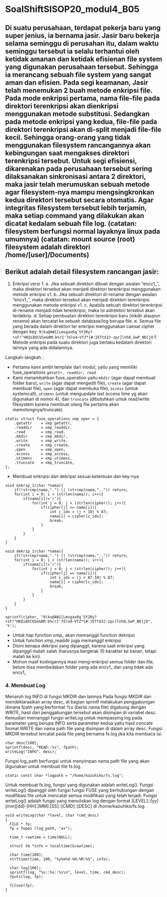 # SoalShiftSISOP20_modul4_B05
## Di suatu perusahaan, terdapat pekerja baru yang super jenius, ia bernama jasir. Jasir baru bekerja selama seminggu di perusahan itu, dalam waktu seminggu tersebut ia selalu terhantui oleh ketidak amanan dan ketidak efisienan file system yang digunakan perusahaan tersebut. Sehingga ia merancang sebuah file system yang sangat aman dan efisien. Pada segi keamanan, Jasir telah menemukan 2 buah metode enkripsi file. Pada mode enkripsi pertama, nama file-file pada direktori terenkripsi akan dienkripsi menggunakan metode substitusi. Sedangkan pada metode enkripsi yang kedua, file-file pada direktori terenkripsi akan di-split menjadi file-file kecil. Sehingga orang-orang yang tidak menggunakan filesystem rancangannya akan kebingungan saat mengakses direktori terenkripsi tersebut. Untuk segi efisiensi, dikarenakan pada perusahaan tersebut sering dilaksanakan sinkronisasi antara 2 direktori, maka jasir telah merumuskan sebuah metode agar filesystem-nya mampu mengsingkronkan kedua direktori tersebut secara otomatis. Agar integritas filesystem tersebut lebih terjamin, maka setiap command yang dilakukan akan dicatat kedalam sebuah file log. (catatan: filesystem berfungsi normal layaknya linux pada umumnya) (catatan: mount source (root) filesystem adalah direktori /home/[user]/Documents)

## Berikut adalah detail filesystem rancangan jasir:
1. Enkripsi versi 1:
a. Jika sebuah direktori dibuat dengan awalan “encv1_”, maka direktori tersebut akan menjadi direktori terenkripsi menggunakan metode enkripsi v1.
b. Jika sebuah direktori di-rename dengan awalan “encv1_”, maka direktori tersebut akan menjadi direktori terenkripsi menggunakan metode enkripsi v1.
c. Apabila sebuah direktori terenkripsi di-rename menjadi tidak terenkripsi, maka isi adirektori tersebut akan terdekrip.
d. Setiap pembuatan direktori terenkripsi baru (mkdir ataupun rename) akan tercatat ke sebuah database/log berupa file.
e. Semua file yang berada dalam direktori ter enkripsi menggunakan caesar cipher dengan key.
``` 9(ku@AW1[Lmvgax6q`5Y2Ry?+sF!^HKQiBXCUSe&0M.b%rI'7d)o4~VfZ*{#:}ETt$3J-zpc]lnh8,GwP_ND|jO ```
f. Metode enkripsi pada suatu direktori juga berlaku kedalam direktori lainnya yang ada didalamnya.

Langkah-langkah :
- Pertama kami ambil template dari modul, yaitu yang memiliki fuse_operations ``` getattr, readdir, read ```
- Kami menambahkan fuse_operation yaitu ``` mkdir ``` (agar dapat membuat folder baru), ``` write ``` (agar dapat mengedit file), ``` create ``` (agar dapat membuat file), ``` open ``` (agar dapat membuka file), ``` access ``` (untuk systemcall), ``` utimens ``` (untuk mengupdate last access time yg akan digunakan di nomor 4), dan ``` truncate ``` (dibutuhkan untuk read/write filesystem karena membuat ulang file pertama akan memotongnya/truncate).
```
static struct fuse_operations xmp_oper = {
    .getattr    = xmp_getattr,
    .readdir    = xmp_readdir,
    .read       = xmp_read,
    .mkdir      = xmp_mkdir,
    .write      = xmp_write,
	.create     = xmp_create,
    .open       = xmp_open,
	.access     = xmp_access,
	.utimens    = xmp_utimens,
    .truncate   = xmp_truncate,
};
```
- Membuat enkripsi dan dekripsi sesuai ketentuan dan key-nya
```
void enkrip_1(char *nama){
	if(!strcmp(nama,".") || !strcmp(nama,"..")) return;
	for(int i = 0; i < (strlen(nama)); i++){
		if(nama[i]!='/'){
			for(int j = 0; j < (strlen(cipher)); j++){
				if(cipher[j] == nama[i]){
					int c_idx = (j + 10) % 87;
					nama[i] = cipher[c_idx];
					break;
				}
			}
		}	
	}
}

void dekrip_1(char *nama){
	if(!strcmp(nama,".") || !strcmp(nama,"..")) return;
	for(int i = 0; i < (strlen(nama)); i++){
		if(nama[i]!='/'){
			for(int j = 0; j < (strlen(cipher)); j++){
				if(cipher[j] == nama[i]){
					int c_idx = (j + 87-10) % 87;
					nama[i] = cipher[c_idx];
					break;
				}
			}
		}	
	}
}

sprintf(cipher, "9(ku@AW1[Lmvgax6q`5Y2Ry?+sF!^HKQiBXCUSe&0M.b%crI'7d)o4~VfZ*{#:}ETt$3J-zpc]lnh8,GwP_ND|jO", '%');
```
- Untuk tiap function xmp_ akan memanggil function dekripsi
- Untuk function xmp_readdir juga memanggil enkripsi
- Disini kenapa dekripsi yang dipanggil, karena saat enkripsi yang dipanggil malah salah (harusnya bergerak 10 karakter ke kanan, tetapi malah ke kiri).
- Mohon maaf kodingannya masi meng-enkripsi semua folder dan file, belum bisa membedakan folder yang ada encv1_ dan yang tidak ada encv1_

### 4. Membuat Log

Menaruh log INFO di fungsi MKDIR dan lainnya Pada fungsi MKDIR dan mendeklarasikan array desc, di bagian sprintf melakukan penggabungan dimana fpath yang berformat %s (berisi nama file) digabung dengan WRITE, hasil dari penggabungan tersebut akan disimpan di variabel desc. Kemudian memanggil fungsi writeLog untuk mempassing log pada parameter yang berupa INFO serta parameter kedua yaitu hasil concate format WRITE dan nama path file yang disimpan di dalam array desc. Fungsi MKDIR tersebut tercatat pada file yang bernama fs.log jika kita membaca isi.
```
char desc[100];
sprintf(desc, "READ::%s", fpath);
writeLog("INFO", desc);
```
Fungsi log_path berfungsi untuk menyimpan nama path file yang akan digunakan untuk membuat file fs.log.
```
static const char *logpath = "/home/kazuhiko/fs.log";
```
Untuk membuat fs.log, fungsi yang digunakan adalah writeLog().
Fungsi writeLog() dipanggil oleh fungsi fungsi FUSE yang berhubungan dengan modifikasi file untuk mencatat semua modifikasi yang telah terjadi.
Fungsi writeLog() adalah fungsi yang menuliskan log dengan format [LEVEL]::[yy][mm][dd]-[HH]:[MM]:[SS]::[CMD]::[DESC] di /home/kazuhiko/fs.log.

```
void writeLog(char *level, char *cmd_desc)
{
  FILE * fp;
  fp = fopen (log_path, "a+");

  time_t rawtime = time(NULL);
  
  struct tm *info = localtime(&rawtime);
  
  char time[100];
  strftime(time, 100, "%y%m%d-%H:%M:%S", info);

  char log[100];
  sprintf(log, "%s::%s::%s\n", level, time, cmd_desc);
  fputs(log, fp);

  fclose(fp);
}
```
